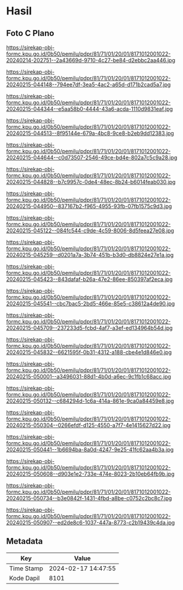 # Hasil

## Foto C Plano

https://sirekap-obj-formc.kpu.go.id/0b50/pemilu/pdpr/81/71/01/20/01/8171012001022-20240214-202751--2a43669d-9710-4c27-be84-d2ebbc2aa446.jpg

https://sirekap-obj-formc.kpu.go.id/0b50/pemilu/pdpr/81/71/01/20/01/8171012001022-20240215-044148--794ee7df-3ea5-4ac2-a65d-d171b2cad5a7.jpg

https://sirekap-obj-formc.kpu.go.id/0b50/pemilu/pdpr/81/71/01/20/01/8171012001022-20240215-044344--e5aa58b0-4444-43a6-acda-1110d9831eaf.jpg

https://sirekap-obj-formc.kpu.go.id/0b50/pemilu/pdpr/81/71/01/20/01/8171012001022-20240215-044513--8f95144e-679a-4bc8-9ce8-b2eb9dd12383.jpg

https://sirekap-obj-formc.kpu.go.id/0b50/pemilu/pdpr/81/71/01/20/01/8171012001022-20240215-044644--c0d73507-2546-49ce-bd4e-802a7c5c9a28.jpg

https://sirekap-obj-formc.kpu.go.id/0b50/pemilu/pdpr/81/71/01/20/01/8171012001022-20240215-044828--b7c9957c-0de4-48ec-8b24-b6014feab030.jpg

https://sirekap-obj-formc.kpu.go.id/0b50/pemilu/pdpr/81/71/01/20/01/8171012001022-20240215-044950--837167b2-f965-4955-93fb-07fb1575c9d3.jpg

https://sirekap-obj-formc.kpu.go.id/0b50/pemilu/pdpr/81/71/01/20/01/8171012001022-20240215-045122--084fc544-c9de-4c59-8006-8d5feea27e08.jpg

https://sirekap-obj-formc.kpu.go.id/0b50/pemilu/pdpr/81/71/01/20/01/8171012001022-20240215-045259--d0201a7a-3b74-451b-b3d0-db8824e27e1a.jpg

https://sirekap-obj-formc.kpu.go.id/0b50/pemilu/pdpr/81/71/01/20/01/8171012001022-20240215-045423--843dafaf-b26a-47e2-86ee-850397af2eca.jpg

https://sirekap-obj-formc.kpu.go.id/0b50/pemilu/pdpr/81/71/01/20/01/8171012001022-20240215-045541--cbc7bac5-2bd5-466e-85e5-c38612a4de90.jpg

https://sirekap-obj-formc.kpu.go.id/0b50/pemilu/pdpr/81/71/01/20/01/8171012001022-20240215-045709--237233d5-fcbd-4af7-a3ef-ed134964b54d.jpg

https://sirekap-obj-formc.kpu.go.id/0b50/pemilu/pdpr/81/71/01/20/01/8171012001022-20240215-045832--6621595f-0b31-4312-a188-cbe4e1d846e0.jpg

https://sirekap-obj-formc.kpu.go.id/0b50/pemilu/pdpr/81/71/01/20/01/8171012001022-20240215-050001--a3496031-88d1-4b0d-a6ec-9c1fb1c68acc.jpg

https://sirekap-obj-formc.kpu.go.id/0b50/pemilu/pdpr/81/71/01/20/01/8171012001022-20240215-050132--c684294d-1c6a-414a-861e-9ca0a84459e8.jpg

https://sirekap-obj-formc.kpu.go.id/0b50/pemilu/pdpr/81/71/01/20/01/8171012001022-20240215-050304--0266efdf-d125-4550-a7f7-4e1415627d22.jpg

https://sirekap-obj-formc.kpu.go.id/0b50/pemilu/pdpr/81/71/01/20/01/8171012001022-20240215-050441--1b6694ba-8a0d-4247-9e25-41fc62aa4b3a.jpg

https://sirekap-obj-formc.kpu.go.id/0b50/pemilu/pdpr/81/71/01/20/01/8171012001022-20240215-050608--d903e1e2-733e-474e-8023-2b10eb64fb9b.jpg

https://sirekap-obj-formc.kpu.go.id/0b50/pemilu/pdpr/81/71/01/20/01/8171012001022-20240215-050734--b3e0842f-1431-4fbd-a8be-c0752c2bc8c7.jpg

https://sirekap-obj-formc.kpu.go.id/0b50/pemilu/pdpr/81/71/01/20/01/8171012001022-20240215-050907--ed2de8c6-1037-447a-8773-c2b19439c4da.jpg


## Metadata

| Key        | Value               |
| ---------- | ------------------- |
| Time Stamp | 2024-02-17 14:47:55 |
| Kode Dapil | 8101                |



